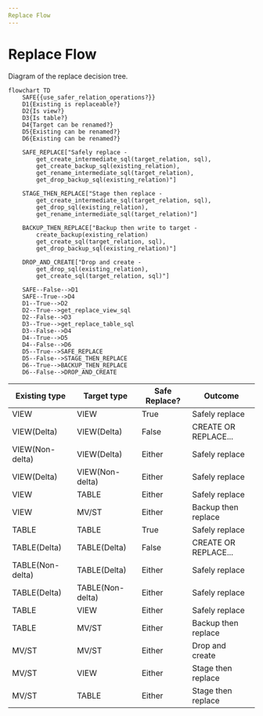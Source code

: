 ```yaml
---
Replace Flow
---
```


# Replace Flow

Diagram of the replace decision tree.

```mermaid
flowchart TD
    SAFE{{use_safer_relation_operations?}}
    D1{Existing is replaceable?}
    D2{Is view?}
    D3{Is table?}
    D4{Target can be renamed?}
    D5{Existing can be renamed?}
    D6{Existing can be renamed?}

    SAFE_REPLACE["Safely replace -
        get_create_intermediate_sql(target_relation, sql),
        get_create_backup_sql(existing_relation),
        get_rename_intermediate_sql(target_relation),
        get_drop_backup_sql(existing_relation)"]

    STAGE_THEN_REPLACE["Stage then replace -
        get_create_intermediate_sql(target_relation, sql),
        get_drop_sql(existing_relation),
        get_rename_intermediate_sql(target_relation)"]

    BACKUP_THEN_REPLACE["Backup then write to target -
        create_backup(existing_relation)
        get_create_sql(target_relation, sql),
        get_drop_backup_sql(existing_relation)"]

    DROP_AND_CREATE["Drop and create -
        get_drop_sql(existing_relation),
        get_create_sql(target_relation, sql)"]

    SAFE--False-->D1
    SAFE--True-->D4
    D1--True-->D2
    D2--True-->get_replace_view_sql
    D2--False-->D3
    D3--True-->get_replace_table_sql
    D3--False-->D4
    D4--True-->D5
    D4--False-->D6
    D5--True-->SAFE_REPLACE
    D5--False-->STAGE_THEN_REPLACE
    D6--True-->BACKUP_THEN_REPLACE
    D6--False-->DROP_AND_CREATE
```

| Existing type    | Target type      | Safe Replace? | Outcome              |
| ---------------- | ---------------- | ------------- | -------------------- |
| VIEW             | VIEW             | True          | Safely replace       |
| VIEW(Delta)      | VIEW(Delta)      | False         | CREATE OR REPLACE... |
| VIEW(Non-delta)  | VIEW(Delta)      | Either        | Safely replace       |
| VIEW(Delta)      | VIEW(Non-delta)  | Either        | Safely replace       |
| VIEW             | TABLE            | Either        | Safely replace       |
| VIEW             | MV/ST            | Either        | Backup then replace  |
| TABLE            | TABLE            | True          | Safely replace       |
| TABLE(Delta)     | TABLE(Delta)     | False         | CREATE OR REPLACE... |
| TABLE(Non-delta) | TABLE(Delta)     | Either        | Safely replace       |
| TABLE(Delta)     | TABLE(Non-delta) | Either        | Safely replace       |
| TABLE            | VIEW             | Either        | Safely replace       |
| TABLE            | MV/ST            | Either        | Backup then replace  |
| MV/ST            | MV/ST            | Either        | Drop and create      |
| MV/ST            | VIEW             | Either        | Stage then replace   |
| MV/ST            | TABLE            | Either        | Stage then replace   |
